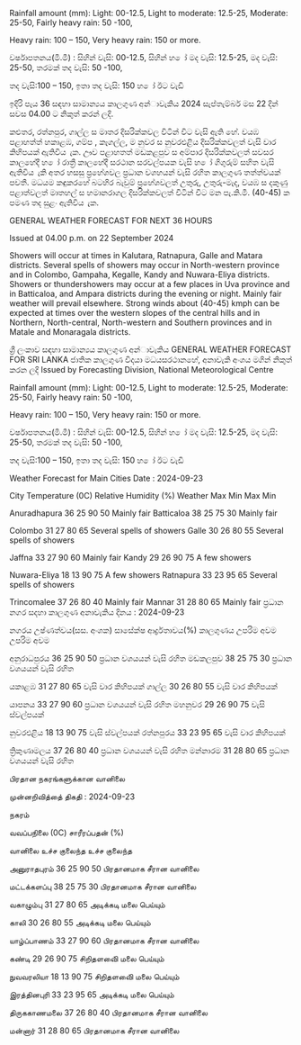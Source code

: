 Rainfall amount (mm): Light: 00-12.5, Light to moderate: 12.5-25, Moderate: 25-50, Fairly heavy rain: 50 -100,

Heavy rain: 100 – 150, Very heavy rain: 150 or more.

වර්ෂාපතනය(මි.මී) : සිහින් වැසි: 00-12.5, සිහින් හ ෝ මද වැසි: 12.5-25, මද වැසි: 25-50, තරමක් තද වැසි: 50 -100,

තද වැසි:100 – 150, ඉතා තද වැසි: 150 හ ෝ ඊට වැඩි

ඉදිරි පැය 36 සඳහා සාමාන්‍යය කාලගුණ අන්‍ාවැකිය 2024 සැප්තැම්බර් මස 22 දින්‍ සවස 04.00 ට නිකුත් කරන්‍ ලදි.

කළුතර, රත්නපුර, ගාල්ල ස මාතර දිසරික්කවල විටින් විට වැසි ඇති හේ. වයඹ පළාහත්ත් හකාළඹ, ගම්ප , කෑගල්ල, ම නුවර ස නුවරඑළිය දිසරික්කවලත් වැසි වාර කිහිපයක් ඇතිවිය ැක. ඌව පළාහතත් මඩකළපුව ස අම්පාර දිසරික්කවලත් සවසර කාලහේදී හ ෝ රාත්‍රී කාලහේදී සරථාන සරවල්පයක වැසි හ ෝ ගිගුරුම් සහිත වැසි ඇතිවිය ැකි අතර හසසු ප්‍රහේශවල ප්‍රධාන වශහයන් වැසි රහිත කාලගුණ තත්ත්වයක් පවතී. මධයම කඳුකරහේ බටහිර බැවුම් ප්‍රහේශවලත් උතුරු, උතුරු-මැද, වයඹ ස දකුණු පළාත්වලත් මාතහල් ස හමානරාගල දිසරික්කවලත් විටින් විට මන පැ.කි.මී. (40-45) ක පමණ තද සුළං ඇතිවිය ැක.

GENERAL WEATHER FORECAST FOR NEXT 36 HOURS

Issued at 04.00 p.m. on 22 September 2024

Showers will occur at times in Kalutara, Ratnapura, Galle and Matara districts. Several spells of showers may occur in North-western province and in Colombo, Gampaha, Kegalle, Kandy and Nuwara-Eliya districts. Showers or thundershowers may occur at a few places in Uva province and in Batticaloa, and Ampara districts during the evening or night. Mainly fair weather will prevail elsewhere. Strong winds about (40-45) kmph can be expected at times over the western slopes of the central hills and in Northern, North-central, North-western and Southern provinces and in Matale and Monaragala districts.

ශ්‍රී ලංකාව සඳහා සාමාන්‍යය කාලගුණ අන්‍ාවැකිය GENERAL WEATHER FORECAST FOR SRI LANKA ජාතික කාලගුණ විදයා මධයසරථානහේ, අනාවැකි අංශය මගින් නිකුත් කරන ලදි Issued by Forecasting Division, National Meteorological Centre

Rainfall amount (mm): Light: 00-12.5, Light to moderate: 12.5-25, Moderate: 25-50, Fairly heavy rain: 50 -100,

Heavy rain: 100 – 150, Very heavy rain: 150 or more.

වර්ෂාපතනය(මි.මී) : සිහින් වැසි: 00-12.5, සිහින් හ ෝ මද වැසි: 12.5-25, මද වැසි: 25-50, තරමක් තද වැසි: 50 -100,

තද වැසි:100 – 150, ඉතා තද වැසි: 150 හ ෝ ඊට වැඩි

Weather Forecast for Main Cities Date : 2024-09-23

City Temperature (0C) Relative Humidity (%) Weather Max Min Max Min

Anuradhapura 36 25 90 50 Mainly fair Batticaloa 38 25 75 30 Mainly fair

Colombo 31 27 80 65 Several spells of showers Galle 30 26 80 55 Several spells of showers

Jaffna 33 27 90 60 Mainly fair Kandy 29 26 90 75 A few showers

Nuwara-Eliya 18 13 90 75 A few showers Ratnapura 33 23 95 65 Several spells of showers

Trincomalee 37 26 80 40 Mainly fair Mannar 31 28 80 65 Mainly fair ප්‍රධාන නගර සදහා කාලගුණ අනාවැකිය දිනය : 2024-09-23

නගරය උෂ්ණත්වය(සස. අංශක) සාසේක්ෂ ආර්ද්‍රතාවය(%) කාලගුණය උපරිම අවම උපරිම අවම

අනුරාධපුරය 36 25 90 50 ප්‍රධාන වශයයන් වැසි රහිත මඩකලපුව 38 25 75 30 ප්‍රධාන වශයයන් වැසි රහිත

යකාළඹ 31 27 80 65 වැසි වාර කිහිපයක් ගාල්ල 30 26 80 55 වැසි වාර කිහිපයක්

යාපනය 33 27 90 60 ප්‍රධාන වශයයන් වැසි රහිත මහනුවර 29 26 90 75 වැසි ස්වල්පයක්

නුවරඑළිය 18 13 90 75 වැසි ස්වල්පයක් රත්නපුරය 33 23 95 65 වැසි වාර කිහිපයක්

ත්‍රිකුණාමලය 37 26 80 40 ප්‍රධාන වශයයන් වැසි රහිත මන්නාරම 31 28 80 65 ප්‍රධාන වශයයන් වැසි රහිත

பிரதான நகரங்களுக்கான வானிலை

முன்னறிவித்தை் திகதி : 2024-09-23

நகரம்

வவப்பநிலை (0C) சாரீரப்பதன் (%)

வானிலை உச்ச குலைந்த உச்ச குலைந்த

அனுராதபுரம் 36 25 90 50 பிரதானமாக சீரான வானிலை

மட்டக்களப்பு 38 25 75 30 பிரதானமாக சீரான வானிலை

வகாழும்பு 31 27 80 65 அடிக்கடி மலை பெய்யும்

காலி 30 26 80 55 அடிக்கடி மலை பெய்யும்

யாழ்ப்பாணம் 33 27 90 60 பிரதானமாக சீரான வானிலை

கண்டி 29 26 90 75 சிறிதளவிை் மலை பெய்யும்

நுவவரலியா 18 13 90 75 சிறிதளவிை் மலை பெய்யும்

இரத்தினபுரி 33 23 95 65 அடிக்கடி மலை பெய்யும்

திருககாணமலை 37 26 80 40 பிரதானமாக சீரான வானிலை

மன்னார் 31 28 80 65 பிரதானமாக சீரான வானிலை